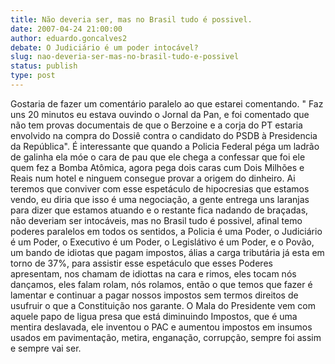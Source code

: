 ```yaml
---
title: Não deveria ser, mas no Brasil tudo é possivel.
date: 2007-04-24 21:00:00
author: eduardo.goncalves2
debate: O Judiciário é um poder intocável?
slug: nao-deveria-ser-mas-no-brasil-tudo-e-possivel
status: publish 
type: post
---
```


Gostaria de fazer um comentário paralelo ao que estarei comentando. " Faz uns 20 minutos eu estava ouvindo o Jornal da Pan, e foi comentado que não tem provas documentais de que o Berzoine e a corja do PT estaria envolvido na compra do Dossiê contra o candidato do PSDB à Presidencia da República". É interessante que quando a Policia Federal péga um ladrão de galinha ela móe o cara de pau que ele chega a confessar que foi ele quem fez a Bomba Atômica, agora pega dois caras cum Dois Milhões e Reais num hotel e ninguem consegue provar a origem do dinheiro. Ai teremos que conviver com esse espetáculo de hipocresias que estamos vendo, eu diria que isso é uma negociação, a gente entrega uns laranjas para dizer que estamos atuando e o restante fica nadando de braçadas, não deveriam ser intocáveis, mas no Brasil tudo é possivel, afinal temo poderes paralelos em todos os sentidos, a Policia é uma Poder, o Judiciário é um Poder, o Executivo é um Poder, o Legislátivo é um Poder, e o Povão, um bando de idiotas que pagam impostos, álias a carga tributária já esta em torno de 37%, para assistir esse espetáculo que esses Poderes apresentam, nos chamam de idiottas na cara e rimos, eles tocam nós dançamos, eles falam rolam, nós rolamos, então o que temos que fazer é lamentar e continuar a pagar nossos impostos sem termos direitos de usufruir o que a Constituição nos garante. O Mala do Presidente vem com aquele papo de ligua presa que está diminuindo Impostos, que é uma mentira deslavada, ele inventou o PAC e aumentou impostos em insumos usados em pavimentação, metira, enganação, corrupção, sempre foi assim e sempre vai ser.
